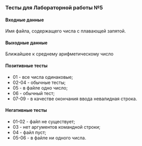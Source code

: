 ### Тесты для Лабораторной работы №5

#### Входные данные 
Имя файла, содержащего числа с плавающей запятой.

#### Выходные данные
Ближайшее к среднему арифметическому число

#### Позитивные тесты

- 01 - все числа одинаковые;
- 02-04 - обычные тесты;
- 05 - в файле одно число;
- 06 - обычный тест;
- 07-09 - в качестве окончания ввода невалидная строка.

#### Негативные тесты

- 01-02 - файл не существует;
- 03 - нет аргументов командной строки;
- 04 - файл пуст;
- 05-06 - в файле ни одного числа.